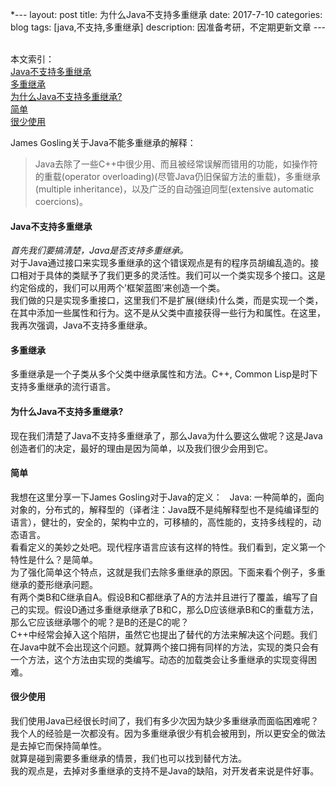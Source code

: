 *---
layout: post
title: 为什么Java不支持多重继承
date: 2017-7-10
categories: blog
tags: [java,不支持,多重继承]
description: 因准备考研，不定期更新文章
---  

本文索引：  
[Java不支持多重继承](#Java不支持多重继承)  
[多重继承](#多重继承)  
[为什么Java不支持多重继承?](#为什么Java不支持多重继承?)  
[简单](#简单)  
[很少使用](#很少使用)  

James Gosling关于Java不能多重继承的解释：  
>Java去除了一些C++中很少用、而且被经常误解而错用的功能，如操作符的重载(operator overloading)(尽管Java仍旧保留方法的重载)，多重继承(multiple inheritance)，以及广泛的自动强迫同型(extensive automatic coercions)。  
#### Java不支持多重继承  
*首先我们要搞清楚，Java是否支持多重继承。*  
对于Java通过接口来实现多重继承的这个错误观点是有的程序员胡编乱造的。接口相对于具体的类赋予了我们更多的灵活性。我们可以一个类实现多个接口。这是约定俗成的，我们可以用两个’框架蓝图’来创造一个类。  
我们做的只是实现多重接口，这里我们不是扩展(继续)什么类，而是实现一个类，在其中添加一些属性和行为。这不是从父类中直接获得一些行为和属性。在这里，我再次强调，Java不支持多重继承。  
#### 多重继承
多重继承是一个子类从多个父类中继承属性和方法。C++, Common Lisp是时下支持多重继承的流行语言。  
#### 为什么Java不支持多重继承?  
现在我们清楚了Java不支持多重继承了，那么Java为什么要这么做呢？这是Java创造者们的决定，最好的理由是因为简单，以及我们很少会用到它。  
#### 简单  
我想在这里分享一下James Gosling对于Java的定义：  
Java: 一种简单的，面向对象的，分布式的，解释型的（译者注：Java既不是纯解释型也不是纯编译型的语言），健壮的，安全的，架构中立的，可移植的，高性能的，支持多线程的，动态语言。  
看看定义的美妙之处吧。现代程序语言应该有这样的特性。我们看到，定义第一个特性是什么？是简单。  
为了强化简单这个特点，这就是我们去除多重继承的原因。下面来看个例子，多重继承的菱形继承问题。  
有两个类B和C继承自A。假设B和C都继承了A的方法并且进行了覆盖，编写了自己的实现。假设D通过多重继承继承了B和C，那么D应该继承B和C的重载方法，那么它应该继承哪个的呢？是B的还是C的呢？  
C++中经常会掉入这个陷阱，虽然它也提出了替代的方法来解决这个问题。我们在Java中就不会出现这个问题。就算两个接口拥有同样的方法，实现的类只会有一个方法，这个方法由实现的类编写。动态的加载类会让多重继承的实现变得困难。  
#### 很少使用  
我们使用Java已经很长时间了，我们有多少次因为缺少多重继承而面临困难呢？我个人的经验是一次都没有。因为多重继承很少有机会被用到，所以更安全的做法是去掉它而保持简单性。  
就算是碰到需要多重继承的情景，我们也可以找到替代方法。  
我的观点是，去掉对多重继承的支持不是Java的缺陷，对开发者来说是件好事。

